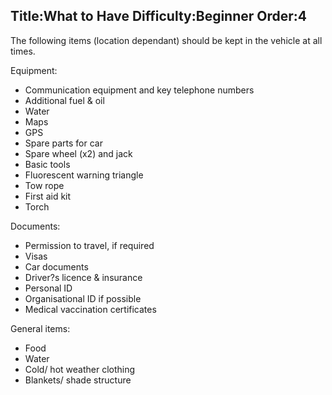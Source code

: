 Title:What to Have
Difficulty:Beginner
Order:4
---
<p>The following items (location dependant) should be kept in the vehicle at all times.</p><p>Equipment:<ul><li>Communication equipment and key telephone numbers</li><li>Additional fuel & oil</li><li>Water</li><li>Maps</li><li>GPS</li><li>Spare parts for car</li><li>Spare wheel (x2) and jack</li><li>Basic tools</li><li>Fluorescent warning triangle</li><li>Tow rope</li><li>First aid kit</li><li>Torch</li></ul></p><p>Documents:<ul><li>Permission to travel, if required</li><li>Visas</li><li>Car documents</li><li>Driver?s licence & insurance</li><li> Personal ID</li><li>Organisational ID if possible</li><li>Medical vaccination certificates</li></ul></p><p>General items:<ul><li>Food</li><li>Water</li><li>Cold/ hot weather clothing</li><li>Blankets/ shade structure</li></ul></p>